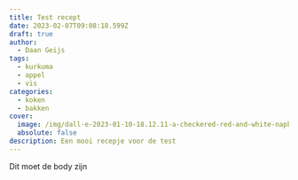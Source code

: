 ```yaml
---
title: Test recept
date: 2023-02-07T09:08:18.599Z
draft: true
author:
  - Daan Geijs
tags:
  - kurkuma
  - appel
  - vis
categories:
  - koken
  - bakken
cover:
  image: /img/dall·e-2023-01-10-18.12.11-a-checkered-red-and-white-napkin-tucked-in-a-a-white-stone-chalice.-stil-life-pieter-aertsen..png
  absolute: false
description: Een mooi recepje voor de test
---
```

D﻿it moet de body zijn